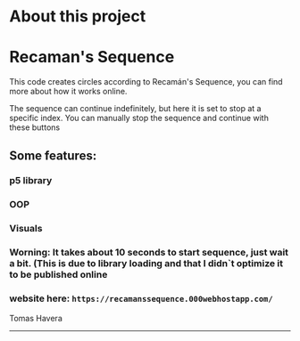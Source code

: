 # About this project
# Recaman's Sequence

This code creates circles according to Recamán's Sequence, you can find more about how it works online. 

The sequence can continue indefinitely, but here it is set to stop at a specific index. You can manually stop the sequence and continue with these buttons


## Some features:

### p5 library

### OOP

### Visuals

### Worning: It takes about 10 seconds to start sequence, just wait a bit. (This is due to library loading and that I didn`t optimize it to be published online
### website here: `https://recamanssequence.000webhostapp.com/`

Tomas Havera
**********************************
